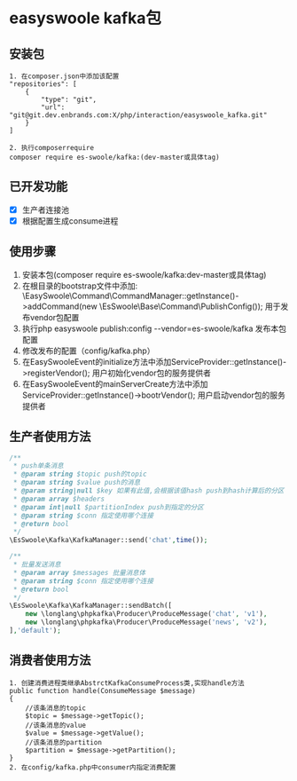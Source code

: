 # easyswoole kafka包

## 安装包
```
1. 在composer.json中添加该配置
"repositories": [
    {
        "type": "git",
        "url": "git@git.dev.enbrands.com:X/php/interaction/easyswoole_kafka.git"
    }
]

2. 执行composerrequire
composer require es-swoole/kafka:(dev-master或具体tag)
```

## 已开发功能
- [x] 生产者连接池
- [x] 根据配置生成consume进程

## 使用步骤
1. 安装本包(composer require es-swoole/kafka:dev-master或具体tag)
2. 在根目录的bootstrap文件中添加:
\EasySwoole\Command\CommandManager::getInstance()->addCommand(new \EsSwoole\Base\Command\PublishConfig());  用于发布vendor包配置 
5. 执行php easyswoole publish:config --vendor=es-swoole/kafka 发布本包配置
6. 修改发布的配置（config/kafka.php）
8. 在EasySwooleEvent的initialize方法中添加ServiceProvider::getInstance()->registerVendor(); 用户初始化vendor包的服务提供者
9. 在EasySwooleEvent的mainServerCreate方法中添加ServiceProvider::getInstance()->bootrVendor(); 用户启动vendor包的服务提供者


## 生产者使用方法
```php
/**
 * push单条消息
 * @param string $topic push的topic
 * @param string $value push的消息
 * @param string|null $key 如果有此值,会根据该值hash push到hash计算后的分区
 * @param array $headers
 * @param int|null $partitionIndex push到指定的分区
 * @param string $conn 指定使用哪个连接
 * @return bool
 */
\EsSwoole\Kafka\KafkaManager::send('chat',time());

/**
 * 批量发送消息
 * @param array $messages 批量消息体
 * @param string $conn 指定使用哪个连接
 * @return bool
 */
\EsSwoole\Kafka\KafkaManager::sendBatch([
    new \longlang\phpkafka\Producer\ProduceMessage('chat', 'v1'),
    new \longlang\phpkafka\Producer\ProduceMessage('news', 'v2'),
],'default');
```

## 消费者使用方法
```
1. 创建消费进程类继承AbstrctKafkaConsumeProcess类,实现handle方法
public function handle(ConsumeMessage $message)
{
    //该条消息的topic
    $topic = $message->getTopic();
    //该条消息的value
    $value = $message->getValue();
    //该条消息的partition
    $partition = $message->getPartition();
}
2. 在config/kafka.php中consumer内指定消费配置
```